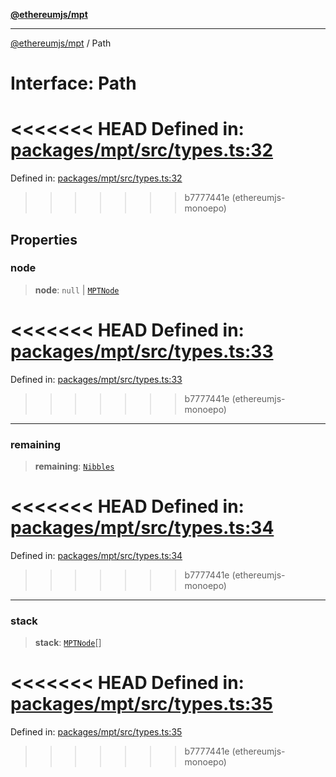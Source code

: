 [**@ethereumjs/mpt**](../README.md)

***

[@ethereumjs/mpt](../README.md) / Path

# Interface: Path

<<<<<<< HEAD
Defined in: [packages/mpt/src/types.ts:32](https://github.com/ethereumjs/ethereumjs-monorepo/blob/master/packages/mpt/src/types.ts#L32)
=======
Defined in: [packages/mpt/src/types.ts:32](https://github.com/Dargon789/ethereumjs-monorepo/blob/master/packages/mpt/src/types.ts#L32)
>>>>>>> b7777441e (ethereumjs-monoepo)

## Properties

### node

> **node**: `null` \| [`MPTNode`](../type-aliases/MPTNode.md)

<<<<<<< HEAD
Defined in: [packages/mpt/src/types.ts:33](https://github.com/ethereumjs/ethereumjs-monorepo/blob/master/packages/mpt/src/types.ts#L33)
=======
Defined in: [packages/mpt/src/types.ts:33](https://github.com/Dargon789/ethereumjs-monorepo/blob/master/packages/mpt/src/types.ts#L33)
>>>>>>> b7777441e (ethereumjs-monoepo)

***

### remaining

> **remaining**: [`Nibbles`](../type-aliases/Nibbles.md)

<<<<<<< HEAD
Defined in: [packages/mpt/src/types.ts:34](https://github.com/ethereumjs/ethereumjs-monorepo/blob/master/packages/mpt/src/types.ts#L34)
=======
Defined in: [packages/mpt/src/types.ts:34](https://github.com/Dargon789/ethereumjs-monorepo/blob/master/packages/mpt/src/types.ts#L34)
>>>>>>> b7777441e (ethereumjs-monoepo)

***

### stack

> **stack**: [`MPTNode`](../type-aliases/MPTNode.md)[]

<<<<<<< HEAD
Defined in: [packages/mpt/src/types.ts:35](https://github.com/ethereumjs/ethereumjs-monorepo/blob/master/packages/mpt/src/types.ts#L35)
=======
Defined in: [packages/mpt/src/types.ts:35](https://github.com/Dargon789/ethereumjs-monorepo/blob/master/packages/mpt/src/types.ts#L35)
>>>>>>> b7777441e (ethereumjs-monoepo)
